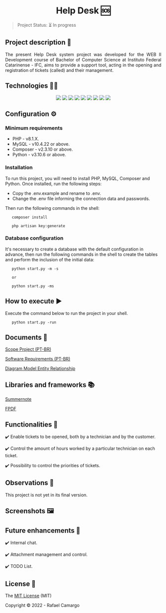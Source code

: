 <h1 align="center">Help Desk 🆘</h1>

> Project Status: ⏳ In progress


## Project description 📝

<p align="justify">
The present Help Desk system project was developed for the WEB II Development course of Bachelor of Computer Science at Instituto Federal Catarinense - IFC, aims to provide a support tool, acting in the opening and registration of tickets (called) and their management.
</p>

## Technologies 👨‍💻

<p align="center">
  <img src="https://img.shields.io/badge/HTML5-E34F26?style=for-the-badge&logo=html5&logoColor=white"/>
  <img src="https://img.shields.io/badge/CSS3-1572B6?style=for-the-badge&logo=css3&logoColor=white"/>
  <img src="https://img.shields.io/badge/PHP-777BB4?style=for-the-badge&logo=php&logoColor=white"/>
  <img src="https://img.shields.io/badge/bootstrap-%23563D7C.svg?style=for-the-badge&logo=bootstrap&logoColor=white"/>
  <img src="https://img.shields.io/badge/JavaScript-F7DF1E?style=for-the-badge&logo=javascript&logoColor=black"/>
  <img src="https://img.shields.io/badge/jquery-%230769AD.svg?style=for-the-badge&logo=jquery&logoColor=white"/>
  <img src="https://img.shields.io/badge/mysql-%2300f.svg?style=for-the-badge&logo=mysql&logoColor=white"/>
  <img src="https://img.shields.io/badge/Laravel-FF2D20?style=for-the-badge&logo=laravel&logoColor=white"/>
  <img src="https://img.shields.io/badge/Python-14354C?style=for-the-badge&logo=python&logoColor=white"/>
</p>

## Configuration ⚙️

### Minimum requirements

- PHP - v8.1.X.
- MySQL - v10.4.22 or above.
- Composer - v2.3.10 or above.
- Python - v3.10.6 or above.

### Installation

To run this project, you will need to install PHP, MySQL, Composer and Python. 
Once installed, run the following steps:

- Copy the .env.example and rename to .env.
- Change the .env file informing the connection data and passwords.

Then run the following commands in the shell:

```shell
   composer install

   php artisan key:generate
```

### Database configuration

It's necessary to create a database with the default configuration in advance, then run the following commands in the shell to create the tables and perform the inclusion of the initial data:

```shell
   python start.py -m -s

   or

   python start.py -ms
```

## How to execute ▶️

Execute the command below to run the project in your shell.

```shell
   python start.py -run
```

## Documents 📄

[Scope Project (PT-BR)]()

[Software Requirements (PT-BR)]()

[Diagram Model Entity Relationship]()

## Libraries and frameworks 📚

[Summernote](https://github.com/summernote/summernote/)

[FPDF](http://www.fpdf.org/)

## Functionalities 🔧

✔️ Enable tickets to be opened, both by a technician and by the customer.

✔️ Control the amount of hours worked by a particular technician on each ticket.

✔️ Possibility to control the priorities of tickets.

## Observations 👀

This project is not yet in its final version.

## Screenshots 🖼


## Future enhancements 🚀

✔️ Internal chat.

✔️ Attachment management and control.

✔️ TODO List.

## License 🔑

The [MIT License](https://github.com/rafandoo/HelpDeskRplus/blob/f78ea11cbcc38ee4a13ce5be79aa4a35c34a2f01/LICENSE) (MIT)

Copyright ©️ 2022 - Rafael Camargo

